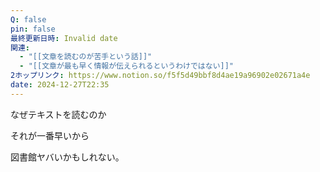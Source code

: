 ```yaml
---
Q: false
pin: false
最終更新日時: Invalid date
関連:
  - "[[文章を読むのが苦手という話]]"
  - "[[文章が最も早く情報が伝えられるというわけではない]]"
2ホップリンク: https://www.notion.so/f5f5d49bbf8d4ae19a96902e02671a4e
date: 2024-12-27T22:35
---
```

なぜテキストを読むのか

それが一番早いから

図書館ヤバいかもしれない。